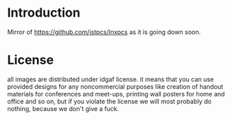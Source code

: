 # Introduction 
Mirror of https://github.com/jstpcs/lnxpcs as it is going down soon.

# License

all images are distributed under idgaf license. it means that you can use provided 
designs for any noncommercial purposes like creation of handout materials for conferences 
and meet-ups, printing wall posters for home and office and so on, but if you 
violate the license we will most probably do nothing, because we don't 
give a fuck.